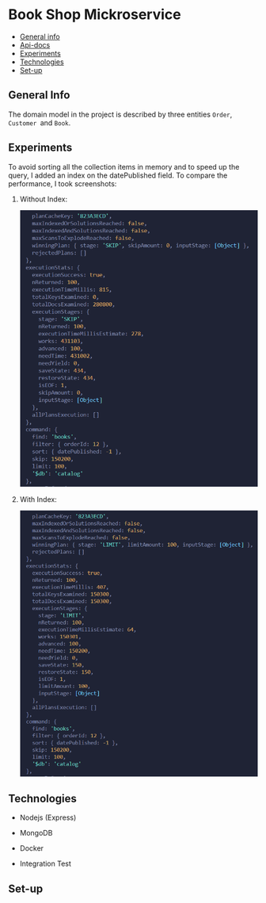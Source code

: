 # Book Shop Mickroservice

- [General info](#general-info)
- [Api-docs](#api-docs)
- [Experiments](#experiments)
- [Technologies](#technologies)
- [Set-up](#set-up)

## General Info

The domain model in the project is described by three entities `Order`, `Customer `and `Book`.

## Experiments

To avoid sorting all the collection items in memory and to speed up the query, I added an index on the datePublished field.
To compare the performance, I took screenshots:

1. Without Index:

   ![](./imgs/plan_query_without_index.png)

2. With Index:

   ![](./imgs/plan_query_index.png)

## Technologies

- Nodejs (Express)

- MongoDB

- Docker

- Integration Test

## Set-up
